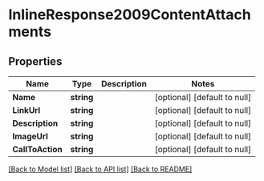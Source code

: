 # InlineResponse2009ContentAttachments

## Properties
Name | Type | Description | Notes
------------ | ------------- | ------------- | -------------
**Name** | **string** |  | [optional] [default to null]
**LinkUrl** | **string** |  | [optional] [default to null]
**Description** | **string** |  | [optional] [default to null]
**ImageUrl** | **string** |  | [optional] [default to null]
**CallToAction** | **string** |  | [optional] [default to null]

[[Back to Model list]](../README.md#documentation-for-models) [[Back to API list]](../README.md#documentation-for-api-endpoints) [[Back to README]](../README.md)


